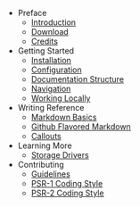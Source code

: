- Preface
	- [Introduction](introduction.md)
	- [Download](preface/download.md)
	- [Credits](preface/credits.md)
- Getting Started
	- [Installation](getting-started/installation.md)
	- [Configuration](getting-started/configuration.md)
	- [Documentation Structure](getting-started/documentation-structure.md)
	- [Navigation](getting-started/navigation.md)
	- [Working Locally](getting-started/working-locally.md)
- Writing Reference
	- [Markdown Basics](writing-reference/markdown-basics.md)
	- [Github Flavored Markdown](writing-reference/github-flavored-markdown.md)
	- [Callouts](writing-reference/callouts.md)
- Learning More
	- [Storage Drivers](learning-more/storage-drivers.md)
- Contributing
	- [Guidelines](contributing/guidelines.md)
	- [PSR-1 Coding Style](contributing/psr-1-coding-style.md)
	- [PSR-2 Coding Style](contributing/psr-2-coding-style.md)
